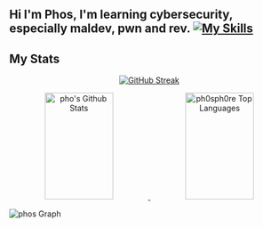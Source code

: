 **Hi I'm Phos, I'm learning cybersecurity, especially maldev, pwn and rev.**
[![My Skills](https://skillicons.dev/icons?i=java,rust,cpp,c,obsidian,linux,vscode,github,arch,kali,aws,py,graphql,mysql,bots)](https://skillicons.dev)
---
## My Stats

<p align="center">
  <a href="https://git.io/streak-stats">
    <img src="https://streak-stats.demolab.com?user=ph0sph0re&theme=radical&mode=weekly" alt="GitHub Streak" />
  </a>
</p>
<p align="center">
  <a href="https://github.com/ph0sph0re">
        <img alt="pho's Github Stats" src="https://github-readme-stats.vercel.app/api?username=ph0sph0re&show_icons=true&theme=radical&count_private=tru" height="192px" width="49.5%"/>
    <img alt=" ph0sph0re Top Languages" src="https://github-readme-stats.vercel.app/api/top-langs?username=ph0sph0re&theme=radical&langs_count=8&layout=compact&count_private=true&cache_seconds=60" height="192px" width="49.5%"/>
  </a>
  </a>
  <br/>
</p>

![phos Graph](https://github-readme-activity-graph.vercel.app/graph?username=ph0sph0re&title=phos%20GitHub%20Activity%20Graph&theme=github-radical)
